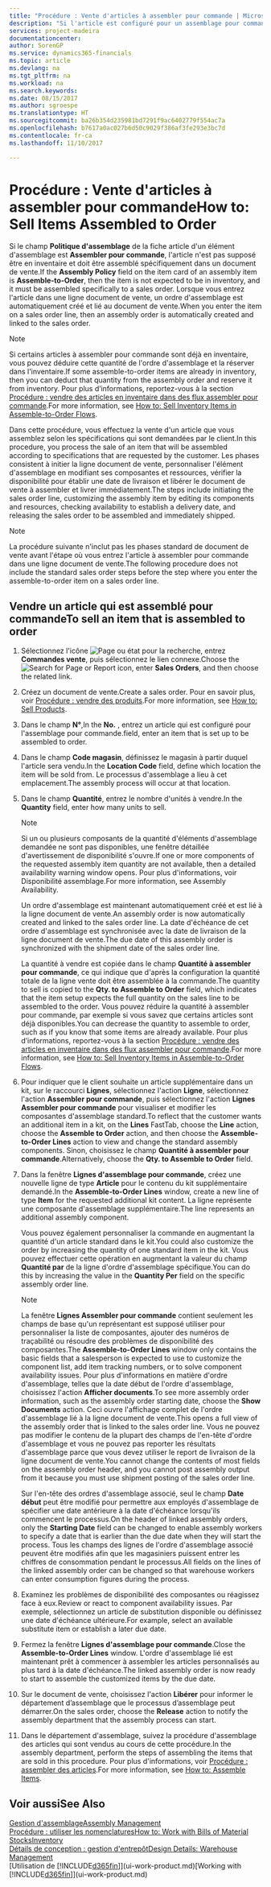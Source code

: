 ```yaml
---
title: "Procédure : Vente d'articles à assembler pour commande | Microsoft Docs"
description: "Si l'article est configuré pour un assemblage pour commande, l'article ne devrait pas être en inventaire, il doit être assemblé spécifiquement pour un document de vente. Lorsque vous entrez l'article dans une ligne document de vente, un ordre d'assemblage est automatiquement créé et lié au document de vente."
services: project-madeira
documentationcenter: 
author: SorenGP
ms.service: dynamics365-financials
ms.topic: article
ms.devlang: na
ms.tgt_pltfrm: na
ms.workload: na
ms.search.keywords: 
ms.date: 08/15/2017
ms.author: sgroespe
ms.translationtype: HT
ms.sourcegitcommit: ba26b354d235981bd7291f9ac6402779f554ac7a
ms.openlocfilehash: b7617a0ac027b6d50c9029f386af3fe293e3bc7d
ms.contentlocale: fr-ca
ms.lasthandoff: 11/10/2017

---
```

# <a name="how-to-sell-items-assembled-to-order"></a><span data-ttu-id="3214e-104">Procédure : Vente d'articles à assembler pour commande</span><span class="sxs-lookup"><span data-stu-id="3214e-104">How to: Sell Items Assembled to Order</span></span>
<span data-ttu-id="3214e-105">Si le champ **Politique d'assemblage** de la fiche article d'un élément d'assemblage est **Assembler pour commande**, l'article n'est pas supposé être en inventaire et doit être assemblé spécifiquement dans un document de vente.</span><span class="sxs-lookup"><span data-stu-id="3214e-105">If the **Assembly Policy** field on the item card of an assembly item is **Assemble-to-Order**, then the item is not expected to be in inventory, and it must be assembled specifically to a sales order.</span></span> <span data-ttu-id="3214e-106">Lorsque vous entrez l'article dans une ligne document de vente, un ordre d'assemblage est automatiquement créé et lié au document de vente.</span><span class="sxs-lookup"><span data-stu-id="3214e-106">When you enter the item on a sales order line, then an assembly order is automatically created and linked to the sales order.</span></span>  

> [!NOTE]  
>  <span data-ttu-id="3214e-107">Si certains articles à assembler pour commande sont déjà en inventaire, vous pouvez déduire cette quantité de l'ordre d'assemblage et la réserver dans l'inventaire.</span><span class="sxs-lookup"><span data-stu-id="3214e-107">If some assemble-to-order items are already in inventory, then you can deduct that quantity from the assembly order and reserve it from inventory.</span></span> <span data-ttu-id="3214e-108">Pour plus d’informations, reportez-vous à la section [Procédure : vendre des articles en inventaire dans des flux assembler pour commande](assembly-how-to-sell-assemble-to-order-items-and-inventory-items-together.md).</span><span class="sxs-lookup"><span data-stu-id="3214e-108">For more information, see [How to: Sell Inventory Items in Assemble-to-Order Flows](assembly-how-to-sell-assemble-to-order-items-and-inventory-items-together.md).</span></span>  

<span data-ttu-id="3214e-109">Dans cette procédure, vous effectuez la vente d'un article que vous assemblez selon les spécifications qui sont demandées par le client.</span><span class="sxs-lookup"><span data-stu-id="3214e-109">In this procedure, you process the sale of an item that will be assembled according to specifications that are requested by the customer.</span></span> <span data-ttu-id="3214e-110">Les phases consistent à initier la ligne document de vente, personnaliser l'élément d'assemblage en modifiant ses composantes et ressources, vérifier la disponibilité pour établir une date de livraison et libérer le document de vente à assembler et livrer immédiatement.</span><span class="sxs-lookup"><span data-stu-id="3214e-110">The steps include initiating the sales order line, customizing the assembly item by editing its components and resources, checking availability to establish a delivery date, and releasing the sales order to be assembled and immediately shipped.</span></span>  

> [!NOTE]  
>  <span data-ttu-id="3214e-111">La procédure suivante n'inclut pas les phases standard de document de vente avant l'étape où vous entrez l'article à assembler pour commande dans une ligne document de vente.</span><span class="sxs-lookup"><span data-stu-id="3214e-111">The following procedure does not include the standard sales order steps before the step where you enter the assemble-to-order item on a sales order line.</span></span>  

## <a name="to-sell-an-item-that-is-assembled-to-order"></a><span data-ttu-id="3214e-112">Vendre un article qui est assemblé pour commande</span><span class="sxs-lookup"><span data-stu-id="3214e-112">To sell an item that is assembled to order</span></span>  
1.  <span data-ttu-id="3214e-113">Sélectionnez l'icône ![Page ou état pour la recherche](media/ui-search/search_small.png "Page ou état pour la recherche"), entrez **Commandes vente**, puis sélectionnez le lien connexe.</span><span class="sxs-lookup"><span data-stu-id="3214e-113">Choose the ![Search for Page or Report](media/ui-search/search_small.png "Search for Page or Report icon") icon, enter **Sales Orders**, and then choose the related link.</span></span>  
2.  <span data-ttu-id="3214e-114">Créez un document de vente.</span><span class="sxs-lookup"><span data-stu-id="3214e-114">Create a sales order.</span></span> <span data-ttu-id="3214e-115">Pour en savoir plus, voir [Procédure : vendre des produits](sales-how-sell-products.md).</span><span class="sxs-lookup"><span data-stu-id="3214e-115">For more information, see [How to: Sell Products](sales-how-sell-products.md).</span></span>  
3.  <span data-ttu-id="3214e-116">Dans le champ **N°**,</span><span class="sxs-lookup"><span data-stu-id="3214e-116">In the **No.**</span></span> <span data-ttu-id="3214e-117">, entrez un article qui est configuré pour l'assemblage pour commande.</span><span class="sxs-lookup"><span data-stu-id="3214e-117">field, enter an item that is set up to be assembled to order.</span></span>  
4.  <span data-ttu-id="3214e-118">Dans le champ **Code magasin**, définissez le magasin à partir duquel l'article sera vendu.</span><span class="sxs-lookup"><span data-stu-id="3214e-118">In the **Location Code** field, define which location the item will be sold from.</span></span> <span data-ttu-id="3214e-119">Le processus d'assemblage a lieu à cet emplacement.</span><span class="sxs-lookup"><span data-stu-id="3214e-119">The assembly process will occur at that location.</span></span>  
5.  <span data-ttu-id="3214e-120">Dans le champ **Quantité**, entrez le nombre d'unités à vendre.</span><span class="sxs-lookup"><span data-stu-id="3214e-120">In the **Quantity** field, enter how many units to sell.</span></span>  

    > [!NOTE]  
    >  <span data-ttu-id="3214e-121">Si un ou plusieurs composants de la quantité d'éléments d'assemblage demandée ne sont pas disponibles, une fenêtre détaillée d'avertissement de disponibilité s'ouvre.</span><span class="sxs-lookup"><span data-stu-id="3214e-121">If one or more components of the requested assembly item quantity are not available, then a detailed availability warning window opens.</span></span> <span data-ttu-id="3214e-122">Pour plus d'informations, voir Disponibilité assemblage.</span><span class="sxs-lookup"><span data-stu-id="3214e-122">For more information, see Assembly Availability.</span></span>  

    <span data-ttu-id="3214e-123">Un ordre d'assemblage est maintenant automatiquement créé et est lié à la ligne document de vente.</span><span class="sxs-lookup"><span data-stu-id="3214e-123">An assembly order is now automatically created and linked to the sales order line.</span></span> <span data-ttu-id="3214e-124">La date d'échéance de cet ordre d'assemblage est synchronisée avec la date de livraison de la ligne document de vente.</span><span class="sxs-lookup"><span data-stu-id="3214e-124">The due date of this assembly order is synchronized with the shipment date of the sales order line.</span></span>  

    <span data-ttu-id="3214e-125">La quantité à vendre est copiée dans le champ **Quantité à assembler pour commande**, ce qui indique que d'après la configuration la quantité totale de la ligne vente doit être assemblée à la commande.</span><span class="sxs-lookup"><span data-stu-id="3214e-125">The quantity to sell is copied to the **Qty. to Assemble to Order** field, which indicates that the item setup expects the full quantity on the sales line to be assembled to the order.</span></span> <span data-ttu-id="3214e-126">Vous pouvez réduire la quantité à assembler pour commande, par exemple si vous savez que certains articles sont déjà disponibles.</span><span class="sxs-lookup"><span data-stu-id="3214e-126">You can decrease the quantity to assemble to order, such as if you know that some items are already available.</span></span> <span data-ttu-id="3214e-127">Pour plus d’informations, reportez-vous à la section [Procédure : vendre des articles en inventaire dans des flux assembler pour commande](assembly-how-to-sell-inventory-items-in-assemble-to-order-flows.md).</span><span class="sxs-lookup"><span data-stu-id="3214e-127">For more information, see [How to: Sell Inventory Items in Assemble-to-Order Flows](assembly-how-to-sell-inventory-items-in-assemble-to-order-flows.md).</span></span>  

6.  <span data-ttu-id="3214e-128">Pour indiquer que le client souhaite un article supplémentaire dans un kit, sur le raccourci **Lignes**, sélectionnez l'action **Ligne**, sélectionnez l'action **Assembler pour commande**, puis sélectionnez l'action **Lignes Assembler pour commande** pour visualiser et modifier les composantes d'assemblage standard.</span><span class="sxs-lookup"><span data-stu-id="3214e-128">To reflect that the customer wants an additional item in a kit, on the **Lines** FastTab, choose the **Line** action, choose the **Assemble to Order** action, and then choose the **Assemble-to-Order Lines** action to view and change the standard assembly components.</span></span> <span data-ttu-id="3214e-129">Sinon, choisissez le champ **Quantité à assembler pour commande**.</span><span class="sxs-lookup"><span data-stu-id="3214e-129">Alternatively, choose the **Qty. to Assemble to Order** field.</span></span>  
7.  <span data-ttu-id="3214e-130">Dans la fenêtre **Lignes d'assemblage pour commande**, créez une nouvelle ligne de type **Article** pour le contenu du kit supplémentaire demandé.</span><span class="sxs-lookup"><span data-stu-id="3214e-130">In the **Assemble-to-Order Lines** window, create a new line of type **Item** for the requested additional kit content.</span></span> <span data-ttu-id="3214e-131">La ligne représente une composante d'assemblage supplémentaire.</span><span class="sxs-lookup"><span data-stu-id="3214e-131">The line represents an additional assembly component.</span></span>  

    <span data-ttu-id="3214e-132">Vous pouvez également personnaliser la commande en augmentant la quantité d'un article standard dans le kit.</span><span class="sxs-lookup"><span data-stu-id="3214e-132">You could also customize the order by increasing the quantity of one standard item in the kit.</span></span> <span data-ttu-id="3214e-133">Vous pouvez effectuer cette opération en augmentant la valeur du champ **Quantité par** de la ligne d'ordre d'assemblage spécifique.</span><span class="sxs-lookup"><span data-stu-id="3214e-133">You can do this by increasing the value in the **Quantity Per** field on the specific assembly order line.</span></span>  

    > [!NOTE]  
    >  <span data-ttu-id="3214e-134">La fenêtre **Lignes Assembler pour commande** contient seulement les champs de base qu'un représentant est supposé utiliser pour personnaliser la liste de composantes, ajouter des numéros de traçabilité ou résoudre des problèmes de disponibilité des composantes.</span><span class="sxs-lookup"><span data-stu-id="3214e-134">The **Assemble-to-Order Lines** window only contains the basic fields that a salesperson is expected to use to customize the component list, add item tracking numbers, or to solve component availability issues.</span></span> <span data-ttu-id="3214e-135">Pour plus d'informations en matière d'ordre d'assemblage, telles que la date début de l'ordre d'assemblage, choisissez l'action **Afficher documents**.</span><span class="sxs-lookup"><span data-stu-id="3214e-135">To see more assembly order information, such as the assembly order starting date, choose the **Show Documents** action.</span></span> <span data-ttu-id="3214e-136">Ceci ouvre l'affichage complet de l'ordre d'assemblage lié à la ligne document de vente.</span><span class="sxs-lookup"><span data-stu-id="3214e-136">This opens a full view of the assembly order that is linked to the sales order line.</span></span> <span data-ttu-id="3214e-137">Vous ne pouvez pas modifier le contenu de la plupart des champs de l'en-tête d'ordre d'assemblage et vous ne pouvez pas reporter les résultats d'assemblage parce que vous devez utiliser le report de livraison de la ligne document de vente.</span><span class="sxs-lookup"><span data-stu-id="3214e-137">You cannot change the contents of most fields on the assembly order header, and you cannot post assembly output from it because you must use shipment posting of the sales order line.</span></span>  
    >   
    >  <span data-ttu-id="3214e-138">Sur l'en-tête des ordres d'assemblage associé, seul le champ **Date début** peut être modifié pour permettre aux employés d'assemblage de spécifier une date antérieure à la date d'échéance lorsqu'ils commencent le processus.</span><span class="sxs-lookup"><span data-stu-id="3214e-138">On the header of linked assembly orders, only the **Starting Date** field can be changed to enable assembly workers to specify a date that is earlier than the due date when they will start the process.</span></span> <span data-ttu-id="3214e-139">Tous les champs des lignes de l'ordre d'assemblage associé peuvent être modifiés afin que les magasiniers puissent entrer les chiffres de consommation pendant le processus.</span><span class="sxs-lookup"><span data-stu-id="3214e-139">All fields on the lines of the linked assembly order can be changed so that warehouse workers can enter consumption figures during the process.</span></span>  

8.  <span data-ttu-id="3214e-140">Examinez les problèmes de disponibilité des composantes ou réagissez face à eux.</span><span class="sxs-lookup"><span data-stu-id="3214e-140">Review or react to component availability issues.</span></span> <span data-ttu-id="3214e-141">Par exemple, sélectionnez un article de substitution disponible ou définissez une date d'échéance ultérieure.</span><span class="sxs-lookup"><span data-stu-id="3214e-141">For example, select an available substitute item or establish a later due date.</span></span>  
9. <span data-ttu-id="3214e-142">Fermez la fenêtre **Lignes d'assemblage pour commande**.</span><span class="sxs-lookup"><span data-stu-id="3214e-142">Close the **Assemble-to-Order Lines** window.</span></span> <span data-ttu-id="3214e-143">L'ordre d'assemblage lié est maintenant prêt à commencer à assembler les articles personnalisés au plus tard à la date d'échéance.</span><span class="sxs-lookup"><span data-stu-id="3214e-143">The linked assembly order is now ready to start to assemble the customized items by the due date.</span></span>  
10. <span data-ttu-id="3214e-144">Sur le document de vente, choisissez l'action **Libérer** pour informer le département d’assemblage que le processus d’assemblage peut démarrer.</span><span class="sxs-lookup"><span data-stu-id="3214e-144">On the sales order, choose the **Release** action to notify the assembly department that the assembly process can start.</span></span>  
11. <span data-ttu-id="3214e-145">Dans le département d'assemblage, suivez la procédure d'assemblage des articles qui sont vendus au cours de cette procédure.</span><span class="sxs-lookup"><span data-stu-id="3214e-145">In the assembly department, perform the steps of assembling the items that are sold in this procedure.</span></span> <span data-ttu-id="3214e-146">Pour plus d'informations, voir [Procédure : assembler des articles](assembly-how-to-assemble-items.md).</span><span class="sxs-lookup"><span data-stu-id="3214e-146">For more information, see [How to: Assemble Items](assembly-how-to-assemble-items.md).</span></span>  

## <a name="see-also"></a><span data-ttu-id="3214e-147">Voir aussi</span><span class="sxs-lookup"><span data-stu-id="3214e-147">See Also</span></span>  
[<span data-ttu-id="3214e-148">Gestion d'assemblage</span><span class="sxs-lookup"><span data-stu-id="3214e-148">Assembly Management</span></span>](assembly-assemble-items.md)  
[<span data-ttu-id="3214e-149">Procédure : utiliser les nomenclatures</span><span class="sxs-lookup"><span data-stu-id="3214e-149">How to: Work with Bills of Material</span></span>](inventory-how-work-BOMs.md)  
[<span data-ttu-id="3214e-150">Stocks</span><span class="sxs-lookup"><span data-stu-id="3214e-150">Inventory</span></span>](inventory-manage-inventory.md)  
[<span data-ttu-id="3214e-151">Détails de conception : gestion d'entrepôt</span><span class="sxs-lookup"><span data-stu-id="3214e-151">Design Details: Warehouse Management</span></span>](design-details-warehouse-management.md)  
<span data-ttu-id="3214e-152">[Utilisation de [!INCLUDE[d365fin](includes/d365fin_md.md)]](ui-work-product.md)</span><span class="sxs-lookup"><span data-stu-id="3214e-152">[Working with [!INCLUDE[d365fin](includes/d365fin_md.md)]](ui-work-product.md)</span></span>

